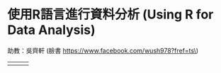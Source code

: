 # 使用R語言進行資料分析 \(Using R for Data Analysis\)

助教：吳齊軒 \(臉書 https://www.facebook.com/wush978?fref=ts\)

|  |  |  |
| :--- | :--- | :--- |
|  |  |  |



